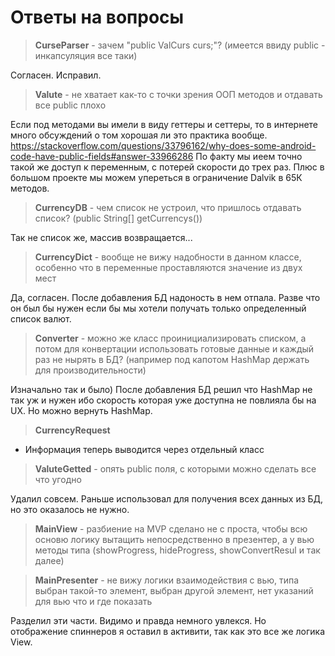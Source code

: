 # Ответы на вопросы
 
 
 > __CurseParser__ - зачем "public ValCurs curs;"? (имеется ввиду public - инкапсуляция все таки)
 
 Согласен. Исправил.
 
 
 > __Valute__ - не хватает как-то с точки зрения ООП методов и отдавать все public​ плохо
 
 Если под методами вы имели в виду геттеры и сеттеры, то в интернете много обсуждений о том хорошая ли это практика вообще.
 https://stackoverflow.com/questions/33796162/why-does-some-android-code-have-public-fields#answer-33966286
 По факту мы иеем точно такой же доступ к переменным, с потерей скорости до трех раз.
 Плюс в большом проекте мы можем упереться в ограничение Dalvik в 65К методов.
 
  
 > __CurrencyDB__ - чем список не устроил, что пришлось отдавать список? (public String[] getCurrencys())

Так не список же, массив возвращается...


> __CurrencyDict__  - вообще не вижу надобности в данном классе, особенно что в переменные проставляются значение из двух мест

Да, согласен. После добавления БД надоность в нем отпала. Разве что он был бы нужен если бы мы хотели получать только определенный список валют.


> __Converter__ - можно же класс проинициализировать списком, а потом для конвертации использовать готовые данные и каждый раз не нырять в БД? (например под капотом HashMap держать для производительности)

 Изначально так и было) После добавления БД решил что HashMap не так уж и нужен ибо скорость которая уже доступна не повлияла бы на UX. Но можно вернуть HashMap.
 
 
> __CurrencyRequest__

- Информация теперь выводится через отдельный класс


> __ValuteGetted__ - опять public поля, с которыми можно сделать все что угодно

Удалил совсем. Раньше использовал для получения всех данных из БД, но это оказалось не нужно.

> __MainView__ - разбиение на MVP сделано не с проста, чтобы всю основю логику вытащить непосредственно в презентер, а у вью методы типа (showProgress, hideProgress, showConvertResul и так далее)

>  __MainPresenter__ - не вижу логики взаимодействия с вью, типа выбран такой-то элемент, выбран другой элемент, нет указаний для вью что и где показать

Разделил эти части. Видимо и правда немного увлекся. Но отображение спиннеров я оставил в активити, так как это все же логика View.
